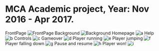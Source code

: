 # MCA Academic project, Year: Nov 2016 - Apr 2017.
FrontPage
![FrontPage](https://user-images.githubusercontent.com/17167943/170336453-05fe7315-066b-42c9-b095-f157cd1706c2.png)
Background
![Background](https://user-images.githubusercontent.com/17167943/170336782-8cf4841f-4312-4f7a-b2b2-821d1ebf8968.png)
Homepage
![a](https://user-images.githubusercontent.com/17167943/170337082-ca9344c0-a7c6-43f9-ae46-4812b1187ca8.png)
Help
![b](https://user-images.githubusercontent.com/17167943/170337132-acee9486-bfcc-4627-804a-55464dad0bdc.png)
Controls
![c](https://user-images.githubusercontent.com/17167943/170337202-1bbc0f89-bdca-46e5-b638-fe461190f5dc.png)
Gameover
![d](https://user-images.githubusercontent.com/17167943/170337265-8accdd32-8639-486a-8474-193aacc444b3.png)
Player running
![e](https://user-images.githubusercontent.com/17167943/170337479-94612218-0fc3-4ca3-aa92-ae076036a3cf.png)
Player jumping
![f](https://user-images.githubusercontent.com/17167943/170337537-d4892bcf-7d0a-4104-bb57-a5986e00d5c0.png)
Player falling down
![g](https://user-images.githubusercontent.com/17167943/170337652-3b9abaf8-7817-4892-845a-f52318ec4d45.png)
Pause and resume
![h](https://user-images.githubusercontent.com/17167943/170337717-11478a32-d403-451d-b1fd-506682e40d2d.png)
Player won!
![i](https://user-images.githubusercontent.com/17167943/170337948-23bf0f9b-15c6-45bc-acc6-18425be5e33d.png)
